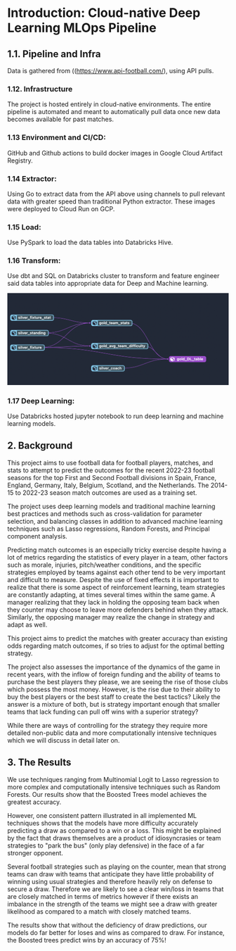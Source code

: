 # Introduction: Cloud-native Deep Learning MLOps Pipeline

## 1.1. Pipeline and Infra
Data is gathered from  ((https://www.api-football.com/), using API pulls.

### 1.12. Infrastructure
The project is hosted entirely in cloud-native environments. The entire pipeline is automated and meant to automatically pull data once new data becomes available for past matches.

### 1.13 Environment and CI/CD:
GitHub and Github actions to build docker images in Google Cloud Artifact Registry.

### 1.14 Extractor:
Using Go to extract data from the API above using channels to pull relevant data with greater speed than traditional Python extractor.
These images were deployed to Cloud Run on GCP.

### 1.15 Load:
Use PySpark to load the data tables into Databricks Hive.

### 1.16 Transform:
Use dbt and SQL on Databricks cluster to transform and feature engineer said data tables into appropriate data for Deep and Machine learning.

![alt text](https://github.com/tallalUsman/deeplearning-mlops/blob/main/pic/dag.png?raw=true)


### 1.17 Deep Learning:
Use Databricks hosted jupyter notebook to run deep learning and machine learning models.

## 2. Background
This project aims to use football data for football players, matches, and stats to attempt to predict the outcomes for the recent 2022-23 football seasons for the top First and Second Football divisions in Spain, France, England, Germany, Italy, Belgium, Scotland, and the Netherlands. The 2014-15 to 2022-23 season match outcomes are used as a training set.


The project uses deep learning models and traditional machine learning best practices and methods such as cross-validation for parameter selection, and balancing classes in addition to advanced machine learning techniques such as Lasso regressions, Random Forests, and Principal component analysis.

Predicting match outcomes is an especially tricky exercise despite having a lot of metrics regarding the statistics of every player in a team, other factors such as morale, injuries, pitch/weather conditions, and the specific strategies employed by teams against each other tend to be very important and difficult to measure. Despite the use of fixed effects it is important to realize that there is some aspect of reinforcement learning, team strategies are constantly adapting, at times several times within the same game. A manager realizing that they lack in holding the opposing team back when they counter may choose to leave more defenders behind when they attack. Similarly, the opposing manager may realize the change in strategy and adapt as well.

This project aims to predict the matches with greater accuracy than existing odds regarding match outcomes, if so tries to adjust for the optimal betting strategy.

The project also assesses the importance of the dynamics of the game in recent years, with the inflow of foreign funding and the ability of teams to purchase the best players they please, we are seeing the rise of those clubs which possess the most money. However, is the rise due to their ability to buy the best players or the best staff to create the best tactics? Likely the answer is a mixture of both, but is strategy important enough that smaller teams that lack funding can pull off wins with a superior strategy?

While there are ways of controlling for the strategy they require more detailed non-public data and more computationally intensive techniques which we will discuss in detail later on.


## 3. The Results

We use techniques ranging from Multinomial Logit to Lasso regression to more complex and computationally intensive techniques such as Random Forests. 
Our results show that the Boosted Trees model achieves the greatest accuracy.

However, one consistent pattern illustrated in all implemented ML techniques shows that the models have more difficulty accurately predicting a draw as compared to a win or a loss. This might be explained by the fact that draws themselves are a product of idiosyncrasies or team strategies to "park the bus" (only play defensive) in the face of a far stronger opponent. 

Several football strategies such as playing on the counter, mean that strong teams can draw with teams that anticipate they have little probability of winning using usual strategies and therefore heavily rely on defense to secure a draw. Therefore we are likely to see a clear win/loss in teams that are closely matched in terms of metrics however if there exists an imbalance in the strength of the teams we might see a draw with greater likelihood as compared to a match with closely matched teams.

The results show that without the deficiency of draw predictions, our models do far better for loses and wins as compared to draw. For instance, the Boosted trees predict wins by an accuracy of 75%!
